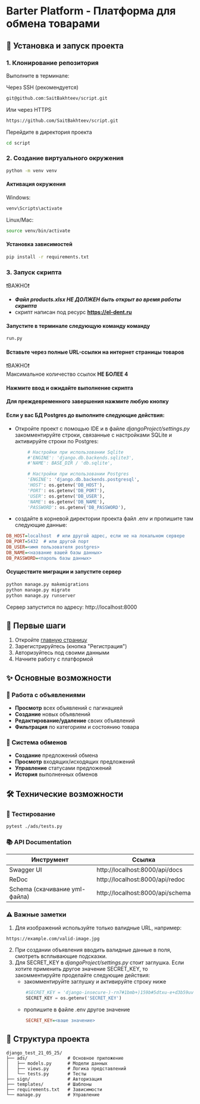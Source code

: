 # Barter Platform - Платформа для обмена товарами

## 🚀 Установка и запуск проекта

### 1. Клонирование репозитория
Выполните в терминале:

Через SSH (рекомендуется)
```bash
git@github.com:SaitBakhteev/script.git
```
Или через HTTPS
```bash
https://github.com/SaitBakhteev/script.git
```
Перейдите в директория проекта
```bash
cd script
```

### 2. Создание виртуального окружения

```bash
python -m venv venv
```

#### Активация окружения
Windows:
```bash
venv\Scripts\activate
```
Linux/Mac:
```bash
source venv/bin/activate
```
#### Установка зависимостей
```bash
pip install -r requirements.txt
```

### 3. Запуск скрипта
❗️ВАЖНО❗️<br>
- <b><i>Файл products.xlsx НЕ ДОЛЖЕН быть открыт во время работы скрипта </i></b><br>
- скрипт написан под ресурс <b>https://el-dent.ru</b>

#### Запустите в терминале следующую команду команду 

```bash
run.py
```
#### Вставьте через полные URL-ссылки на интернет страницы товаров
❗️ВАЖНО❗️<br>
Максимальное количество ссылок <b>НЕ БОЛЕЕ 4</b><br>

#### Нажмите ввод и ожидайте выполнение скрипта
#### Для преждевременного завершения нажмите любую кнопку 


#### Если у вас БД Postgres до выполните следующие действия:
- Откройте проект с помощью IDE и в файле <i>djangoProject/settings.py</i> закомментируйте строки, связанные с настройками SQLite и активируйте строки по Postgres:
 
```python
        # Настройки при использовании Sqlite
        #'ENGINE': 'django.db.backends.sqlite3',
        #'NAME': BASE_DIR / 'db.sqlite',

        # Настройки при использовании Postgres
        'ENGINE': 'django.db.backends.postgresql',
        'HOST': os.getenv('DB_HOST'),
        'PORT': os.getenv('DB_PORT'),
        'USER': os.getenv('DB_USER'),
        'NAME': os.getenv('DB_NAME'),
        'PASSWORD': os.getenv('DB_PASSWORD'),
```
- создайте в корневой директории проекта файл .env и пропишите там следующие данные:

```ini
DB_HOST=localhost  # или другой адрес, если не на локальном сервере
DB_PORT=5432  # или другой порт
DB_USER=<имя пользователя postgres>
DB_NAME=<название вашей базы данных>
DB_PASSWORD=<пароль базы данных>
``` 

#### Осуществите миграции и запустите сервер
```bash
python manage.py makemigrations
python manage.py migrate
python manage.py runserver
```
Сервер запустится по адресу: http://localhost:8000<br>

## 🔐 Первые шаги
1. Откройте <a href="http://localhost:8000/ads/">главную страницу</a>
2. Зарегистрируйтесь (кнопка "Регистрация")
3. Авторизуйтесь под своими данными
4. Начните работу с платформой

## ✨ Основные возможности
### 📢 Работа с объявлениями
- <b>Просмотр</b> всех объявлений с пагинацией
- <b>Создание</b> новых объявлений
- <b>Редактирование/удаление</b> своих объявлений
- <b>Фильтрация</b> по категориям и состоянию товара

### 🔄 Система обменов
- <b>Создание</b> предложений обмена
- <b>Просмотр</b> входящих/исходящих предложений
- <b>Управление</b> статусами предложений
- <b>История</b> выполненных обменов

## 🛠 Технические возможности
### 🧪 Тестирование
```bash
pytest ./ads/tests.py
```

### 📚 API Documentation
| <b>Инструмент</b>	             | <b>Ссылка</b>
|--------------------------------|--------------
| Swagger UI	                    | http://localhost:8000/api/docs
| ReDoc	                         | http://localhost:8000/api/redoc
| Schema (скачивание yml-файла)	 | http://localhost:8000/api/schema

### ⚠️ Важные заметки
1. Для изображений используйте только валидные URL, например:
```bash
https://example.com/valid-image.jpg
```
2. При создании объявления вводить валидные данные в поля, смотреть всплывающие подсказки.
3. Для SECRET_KEY в <i>djangoProject/settings.py</i> стоит заглушка. Если хотите применить 
другое значение SECRET_KEY, то закомментируйте проделайте следующие действия:
   - закомментируйте заглушку и активируйте строку ниже
    ```python
        #SECRET_KEY = 'django-insecure-)-rn7#1bmb+)159b#5dtxu-e+d3b59uvdu5*=^)*#@&6b)vh74'
        SECRET_KEY = os.getenv('SECRET_KEY')
    ```
   - пропишите в файле .env другое значение 
    ```ini
        SECRET_KEY=<ваше значение>        
    ```

 
## 📂 Структура проекта

```
django_test_21_05_25/
├── ads/               # Основное приложение
│   ├── models.py      # Модели данных
│   ├── views.py       # Логика представлений
│   └── tests.py       # Тесты
├── sign/              # Авторизация
├── templates/         # Шаблоны
├── requirements.txt   # Зависимости
└── manage.py          # Управление
```

